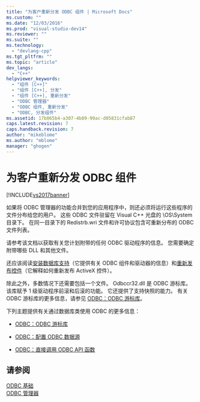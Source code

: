```yaml
---
title: "为客户重新分发 ODBC 组件 | Microsoft Docs"
ms.custom: ""
ms.date: "12/03/2016"
ms.prod: "visual-studio-dev14"
ms.reviewer: ""
ms.suite: ""
ms.technology: 
  - "devlang-cpp"
ms.tgt_pltfrm: ""
ms.topic: "article"
dev_langs: 
  - "C++"
helpviewer_keywords: 
  - "组件 [C++]"
  - "组件 [C++], 分发"
  - "组件 [C++], 重新分发"
  - "ODBC 管理器"
  - "ODBC 组件, 重新分发"
  - "ODBC, 分发组件"
ms.assetid: 17b065b4-a307-4b89-99ac-d05831cfab87
caps.latest.revision: 7
caps.handback.revision: 7
author: "mikeblome"
ms.author: "mblome"
manager: "ghogen"
---
```

# 为客户重新分发 ODBC 组件
[!INCLUDE[vs2017banner](../../assembler/inline/includes/vs2017banner.md)]

如果将 ODBC 管理器的功能合并到您的应用程序中，则还必须将运行这些程序的文件分布给您的用户。  这些 ODBC 文件驻留在 Visual C\+\+ 光盘的 \\OS\\System 目录下。  在同一目录下的 Redistrb.wri 文件和许可协议包含可重新分布的 ODBC 文件列表。  
  
 请参考该文档以获取有关您计划附带的任何 ODBC 驱动程序的信息。  您需要确定附带哪些 DLL 和其他文件。  
  
 还应该阅读[安装数据库支持](../../data/installing-database-support-mfc-atl.md)（它提供有关 ODBC 组件和驱动器的信息）和[重新发布控件](../../data/ado-rdo/redistributing-controls.md)（它解释如何重新发布 ActiveX 控件）。  
  
 除此之外，多数情况下还需要包括一个文件。  Odbccr32.dll 是 ODBC 游标库。  该库赋予 1 级驱动程序前滚和后滚的功能。  它还提供了支持快照的能力。  有关 ODBC 游标库的更多信息，请参见 [ODBC：ODBC 游标库](../../data/odbc/odbc-the-odbc-cursor-library.md)。  
  
 下列主题提供有关通过数据库类使用 ODBC 的更多信息：  
  
-   [ODBC：ODBC 游标库](../../data/odbc/odbc-the-odbc-cursor-library.md)  
  
-   [ODBC：配置 ODBC 数据源](../../data/odbc/odbc-configuring-an-odbc-data-source.md)  
  
-   [ODBC：直接调用 ODBC API 函数](../../data/odbc/odbc-calling-odbc-api-functions-directly.md)  
  
## 请参阅  
 [ODBC 基础](../../data/odbc/odbc-basics.md)   
 [ODBC 管理器](../../data/odbc/odbc-administrator.md)